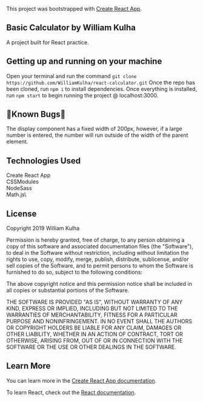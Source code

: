 This project was bootstrapped with [Create React App](https://github.com/facebook/create-react-app).

## Basic Calculator by William Kulha

A project built for React practice.

## Getting up and running on your machine

Open your terminal and run the command `git clone https://github.com/WilliamKulha/react-calculator.git`
Once the repo has been cloned, run `npm i` to install dependencies.
Once everything is installed, run `npm start` to begin running the project @ localhost:3000.

## 🐛Known Bugs🐛
The display component has a fixed width of 200px, however, if a large number is entered, the number will run outside of the width of the parent element.

## Technologies Used
Create React App\
CSSModules\
NodeSass\
Math.js\

## License 
Copyright 2019 William Kulha

Permission is hereby granted, free of charge, to any person obtaining a copy of this software and associated documentation files (the "Software"), to deal in the Software without restriction, including without limitation the rights to use, copy, modify, merge, publish, distribute, sublicense, and/or sell copies of the Software, and to permit persons to whom the Software is furnished to do so, subject to the following conditions:

The above copyright notice and this permission notice shall be included in all copies or substantial portions of the Software.

THE SOFTWARE IS PROVIDED "AS IS", WITHOUT WARRANTY OF ANY KIND, EXPRESS OR IMPLIED, INCLUDING BUT NOT LIMITED TO THE WARRANTIES OF MERCHANTABILITY, FITNESS FOR A PARTICULAR PURPOSE AND NONINFRINGEMENT. IN NO EVENT SHALL THE AUTHORS OR COPYRIGHT HOLDERS BE LIABLE FOR ANY CLAIM, DAMAGES OR OTHER LIABILITY, WHETHER IN AN ACTION OF CONTRACT, TORT OR OTHERWISE, ARISING FROM, OUT OF OR IN CONNECTION WITH THE SOFTWARE OR THE USE OR OTHER DEALINGS IN THE SOFTWARE.

## Learn More

You can learn more in the [Create React App documentation](https://facebook.github.io/create-react-app/docs/getting-started).

To learn React, check out the [React documentation](https://reactjs.org/).

